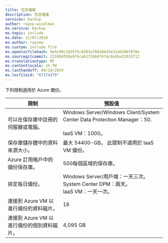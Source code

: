 ```yaml
---
title: 包含檔案
description: 包含檔案
services: backup
author: rayne-wiselman
ms.service: backup
ms.topic: include
ms.date: 12/07/2018
ms.author: raynew
ms.custom: include file
ms.openlocfilehash: 9e9c09c1825f5c8383a708e8bd343146396f878e
ms.sourcegitcommit: 23389df08a9f4cab1f3bb0f474c0e5ba31923f12
ms.translationtype: MT
ms.contentlocale: zh-TW
ms.lasthandoff: 09/10/2019
ms.locfileid: "67174379"
---
```

下列限制適用於 Azure 備份。

| **限制** | **預設值** |
| --- | --- |
| 可以在保存庫中註冊的伺服器或電腦。 | Windows Server/Windows Client/System Center Data Protection Manager：50. <br/><br/> IaaS VM：1000。  |
| 保存庫儲存體中的資料來源大小。 |最大 54400-GB。 此限制不適用於 IaaS VM 備份。 |
| Azure 訂用帳戶中的備份保存庫。 |500每個區域的保存庫。 |
| 排定每日備份。 |Windows Server/用戶端：一天三次。<br/> System Center DPM：兩天。 <br/> IaaS VM：一天一次。  |
| 連接到 Azure VM 以進行備份的資料磁片。 | 16 |
| 連接到 Azure VM 以進行備份的個別資料磁片。| 4,095 GB|
